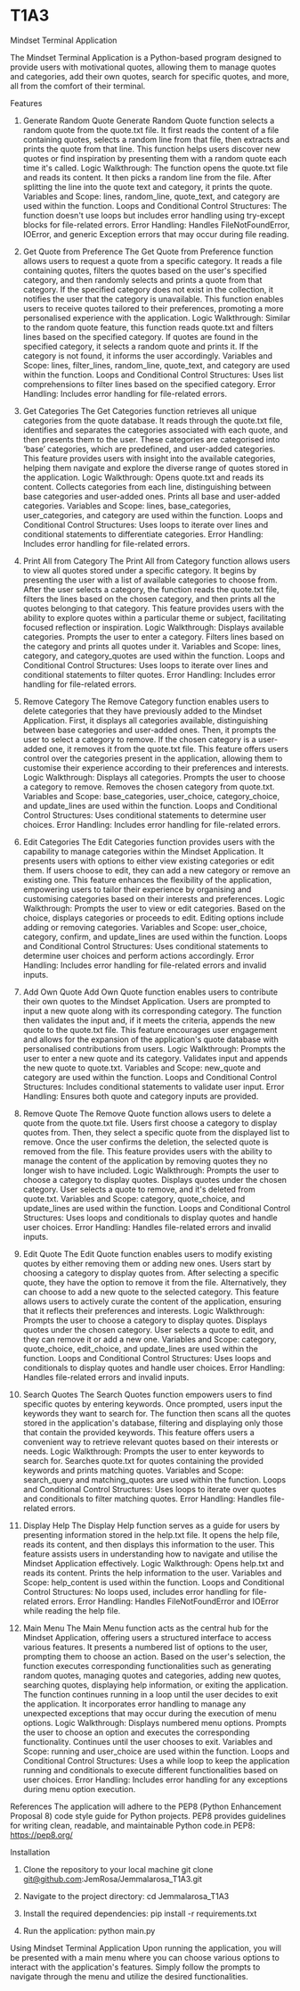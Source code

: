 # T1A3

Mindset Terminal Application

The Mindset Terminal Application is a Python-based program designed to provide users with motivational quotes, allowing them to manage quotes and categories, add their own quotes, search for specific quotes, and more, all from the comfort of their terminal.

Features

1. Generate Random Quote
Generate Random Quote function selects a random quote from the quote.txt file. It first reads the content of a file containing quotes, selects a random line from that file, then extracts and prints the quote from that line. This function helps users discover new quotes or find inspiration by presenting them with a random quote each time it's called.
Logic Walkthrough:
The function opens the quote.txt file and reads its content.
It then picks a random line from the file.
After splitting the line into the quote text and category, it prints the quote.
Variables and Scope: lines, random_line, quote_text, and category are used within the function.
Loops and Conditional Control Structures: The function doesn't use loops but includes error handling using try-except blocks for file-related errors.
Error Handling: Handles FileNotFoundError, IOError, and generic Exception errors that may occur during file reading.

2. Get Quote from Preference
The Get Quote from Preference function allows users to request a quote from a specific category. It reads a file containing quotes, filters the quotes based on the user's specified category, and then randomly selects and prints a quote from that category. If the specified category does not exist in the collection, it notifies the user that the category is unavailable. This function enables users to receive quotes tailored to their preferences, promoting a more personalised experience with the application.
Logic Walkthrough:
Similar to the random quote feature, this function reads quote.txt and filters lines based on the specified category.
If quotes are found in the specified category, it selects a random quote and prints it.
If the category is not found, it informs the user accordingly.
Variables and Scope: lines, filter_lines, random_line, quote_text, and category are used within the function.
Loops and Conditional Control Structures: Uses list comprehensions to filter lines based on the specified category.
Error Handling: Includes error handling for file-related errors.

3. Get Categories
The Get Categories function retrieves all unique categories from the quote database. It reads through the quote.txt file, identifies and separates the categories associated with each quote, and then presents them to the user. These categories are categorised into ‘base’ categories, which are predefined, and user-added categories. This feature provides users with insight into the available categories, helping them navigate and explore the diverse range of quotes stored in the application.
Logic Walkthrough:
Opens quote.txt and reads its content.
Collects categories from each line, distinguishing between base categories and user-added ones.
Prints all base and user-added categories.
Variables and Scope: lines, base_categories, user_categories, and category are used within the function.
Loops and Conditional Control Structures: Uses loops to iterate over lines and conditional statements to differentiate categories.
Error Handling: Includes error handling for file-related errors.

4. Print All from Category
The Print All from Category function allows users to view all quotes stored under a specific category. It begins by presenting the user with a list of available categories to choose from. After the user selects a category, the function reads the quote.txt file, filters the lines based on the chosen category, and then prints all the quotes belonging to that category. This feature provides users with the ability to explore quotes within a particular theme or subject, facilitating focused reflection or inspiration.
Logic Walkthrough:
Displays available categories.
Prompts the user to enter a category.
Filters lines based on the category and prints all quotes under it.
Variables and Scope: lines, category, and category_quotes are used within the function.
Loops and Conditional Control Structures: Uses loops to iterate over lines and conditional statements to filter quotes.
Error Handling: Includes error handling for file-related errors.

5. Remove Category
The Remove Category function enables users to delete categories that they have previously added to the Mindset Application. First, it displays all categories available, distinguishing between base categories and user-added ones. Then, it prompts the user to select a category to remove. If the chosen category is a user-added one, it removes it from the quote.txt file. This feature offers users control over the categories present in the application, allowing them to customise their experience according to their preferences and interests.
Logic Walkthrough:
Displays all categories.
Prompts the user to choose a category to remove.
Removes the chosen category from quote.txt.
Variables and Scope: base_categories, user_choice, category_choice, and update_lines are used within the function.
Loops and Conditional Control Structures: Uses conditional statements to determine user choices.
Error Handling: Includes error handling for file-related errors.

6. Edit Categories
The Edit Categories function provides users with the capability to manage categories within the Mindset Application. It presents users with options to either view existing categories or edit them. If users choose to edit, they can add a new category or remove an existing one. This feature enhances the flexibility of the application, empowering users to tailor their experience by organising and customising categories based on their interests and preferences.
Logic Walkthrough:
Prompts the user to view or edit categories.
Based on the choice, displays categories or proceeds to edit.
Editing options include adding or removing categories.
Variables and Scope: user_choice, category, confirm, and update_lines are used within the function.
Loops and Conditional Control Structures: Uses conditional statements to determine user choices and perform actions accordingly.
Error Handling: Includes error handling for file-related errors and invalid inputs.

7. Add Own Quote
Add Own Quote function enables users to contribute their own quotes to the Mindset Application. Users are prompted to input a new quote along with its corresponding category. The function then validates the input and, if it meets the criteria, appends the new quote to the quote.txt file. This feature encourages user engagement and allows for the expansion of the application's quote database with personalised contributions from users.
Logic Walkthrough:
Prompts the user to enter a new quote and its category.
Validates input and appends the new quote to quote.txt.
Variables and Scope: new_quote and category are used within the function.
Loops and Conditional Control Structures: Includes conditional statements to validate user input.
Error Handling: Ensures both quote and category inputs are provided.

8. Remove Quote
The Remove Quote function allows users to delete a quote from the quote.txt file. Users first choose a category to display quotes from. Then, they select a specific quote from the displayed list to remove. Once the user confirms the deletion, the selected quote is removed from the file. This feature provides users with the ability to manage the content of the application by removing quotes they no longer wish to have included.
Logic Walkthrough:
Prompts the user to choose a category to display quotes.
Displays quotes under the chosen category.
User selects a quote to remove, and it's deleted from quote.txt.
Variables and Scope: category, quote_choice, and update_lines are used within the function.
Loops and Conditional Control Structures: Uses loops and conditionals to display quotes and handle user choices.
Error Handling: Handles file-related errors and invalid inputs.

9. Edit Quote
The Edit Quote function enables users to modify existing quotes by either removing them or adding new ones. Users start by choosing a category to display quotes from. After selecting a specific quote, they have the option to remove it from the file. Alternatively, they can choose to add a new quote to the selected category. This feature allows users to actively curate the content of the application, ensuring that it reflects their preferences and interests.
Logic Walkthrough:
Prompts the user to choose a category to display quotes.
Displays quotes under the chosen category.
User selects a quote to edit, and they can remove it or add a new one.
Variables and Scope: category, quote_choice, edit_choice, and update_lines are used within the function.
Loops and Conditional Control Structures: Uses loops and conditionals to display quotes and handle user choices.
Error Handling: Handles file-related errors and invalid inputs.

10. Search Quotes
The Search Quotes function empowers users to find specific quotes by entering keywords. Once prompted, users input the keywords they want to search for. The function then scans all the quotes stored in the application's database, filtering and displaying only those that contain the provided keywords. This feature offers users a convenient way to retrieve relevant quotes based on their interests or needs.
Logic Walkthrough:
Prompts the user to enter keywords to search for.
Searches quote.txt for quotes containing the provided keywords and prints matching quotes.
Variables and Scope: search_query and matching_quotes are used within the function.
Loops and Conditional Control Structures: Uses loops to iterate over quotes and conditionals to filter matching quotes.
Error Handling: Handles file-related errors.

11. Display Help
The Display Help function serves as a guide for users by presenting information stored in the help.txt file. It opens the help file, reads its content, and then displays this information to the user. This feature assists users in understanding how to navigate and utilise the Mindset Application effectively.
Logic Walkthrough:
Opens help.txt and reads its content.
Prints the help information to the user.
Variables and Scope: help_content is used within the function.
Loops and Conditional Control Structures: No loops used, includes error handling for file-related errors.
Error Handling: Handles FileNotFoundError and IOError while reading the help file.

12. Main Menu
The Main Menu function acts as the central hub for the Mindset Application, offering users a structured interface to access various features. It presents a numbered list of options to the user, prompting them to choose an action. Based on the user's selection, the function executes corresponding functionalities such as generating random quotes, managing quotes and categories, adding new quotes, searching quotes, displaying help information, or exiting the application. The function continues running in a loop until the user decides to exit the application. It incorporates error handling to manage any unexpected exceptions that may occur during the execution of menu options.
Logic Walkthrough:
Displays numbered menu options.
Prompts the user to choose an option and executes the corresponding functionality.
Continues until the user chooses to exit.
Variables and Scope: running and user_choice are used within the function.
Loops and Conditional Control Structures: Uses a while loop to keep the application running and conditionals to execute different functionalities based on user choices.
Error Handling: Includes error handling for any exceptions during menu option execution.

References
The application will adhere to the PEP8 (Python Enhancement Proposal 8) code style guide for Python projects.
PEP8 provides guidelines for writing clean, readable, and maintainable Python code.in PEP8: <https://pep8.org/>

Installation

1. Clone the repository to your local machine
git clone <git@github.com>:JemRosa/Jemmalarosa_T1A3.git

2. Navigate to the project directory:
cd Jemmalarosa_T1A3

3. Install the required dependencies:
pip install -r requirements.txt

4. Run the application:
python main.py

Using Mindset Terminal Application
Upon running the application, you will be presented with a main menu where you can choose various options to interact with the application's features. Simply follow the prompts to navigate through the menu and utilize the desired functionalities.
